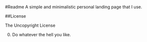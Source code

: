 #Readme
A simple and minimalistic personal landing page that I use.

##License

The Uncopyright License

0. Do whatever the hell you like.